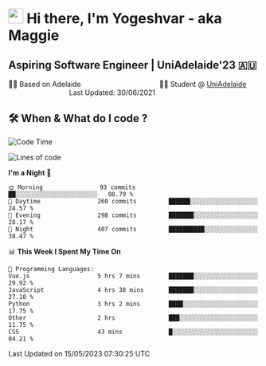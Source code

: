 <h1><img src="https://emojis.slackmojis.com/emojis/images/1531849430/4246/blob-sunglasses.gif?1531849430" width="30"/> Hi there, I'm Yogeshvar - aka Maggie</h1>

## Aspiring Software Engineer | UniAdelaide'23 🇦🇺  
🏂🏻  Based on Adelaide &nbsp;&nbsp;&nbsp;&nbsp;&nbsp;&nbsp;&nbsp;&nbsp;&nbsp;&nbsp;&nbsp;&nbsp;&nbsp;&nbsp;&nbsp;&nbsp;&nbsp;&nbsp;&nbsp;&nbsp;&nbsp;&nbsp;&nbsp;&nbsp;&nbsp;&nbsp;&nbsp;&nbsp;&nbsp;&nbsp;&nbsp;&nbsp;&nbsp;&nbsp;&nbsp;&nbsp;&nbsp;&nbsp;&nbsp;👨‍💻 Student @ [UniAdelaide](https://www.adelaide.edu.au)   &nbsp;&nbsp;&nbsp;&nbsp;&nbsp;&nbsp;&nbsp;&nbsp;&nbsp;&nbsp;&nbsp;&nbsp;&nbsp;&nbsp;&nbsp;&nbsp;&nbsp;&nbsp;&nbsp;&nbsp;&nbsp;&nbsp;&nbsp;&nbsp;&nbsp;&nbsp;&nbsp;&nbsp;&nbsp;&nbsp;&nbsp;Last Updated: 30/06/2021

## 🛠 When & What do I code ?  

<!--START_SECTION:waka-->
![Code Time](http://img.shields.io/badge/Code%20Time-2%2C163%20hrs%2056%20mins-blue)

![Lines of code](https://img.shields.io/badge/From%20Hello%20World%20I%27ve%20Written-3.6%20million%20lines%20of%20code-blue)

**I'm a Night 🦉** 

```text
🌞 Morning                93 commits          ██░░░░░░░░░░░░░░░░░░░░░░░   08.79 % 
🌆 Daytime                260 commits         ██████░░░░░░░░░░░░░░░░░░░   24.57 % 
🌃 Evening                298 commits         ███████░░░░░░░░░░░░░░░░░░   28.17 % 
🌙 Night                  407 commits         ██████████░░░░░░░░░░░░░░░   38.47 % 
```


📊 **This Week I Spent My Time On** 

```text
💬 Programming Languages: 
Vue.js                   5 hrs 7 mins        ███████░░░░░░░░░░░░░░░░░░   29.92 % 
JavaScript               4 hrs 38 mins       ███████░░░░░░░░░░░░░░░░░░   27.10 % 
Python                   3 hrs 2 mins        ████░░░░░░░░░░░░░░░░░░░░░   17.75 % 
Other                    2 hrs               ███░░░░░░░░░░░░░░░░░░░░░░   11.75 % 
CSS                      43 mins             █░░░░░░░░░░░░░░░░░░░░░░░░   04.21 % 
```


 Last Updated on 15/05/2023 07:30:25 UTC
<!--END_SECTION:waka-->
